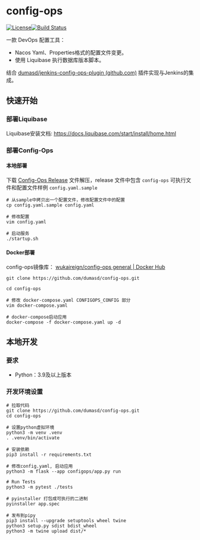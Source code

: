 # config-ops

[![License](https://img.shields.io/badge/License-Apache%202.0-blue.svg)](https://opensource.org/licenses/Apache-2.0)[![Build Status](https://github.com/apache/superset/workflows/Python/badge.svg)](https://github.com/apache/superset/actions)

一款 DevOps 配置工具：

- Nacos Yaml、Properties格式的配置文件变更。
- 使用 Liquibase 执行数据库版本脚本。

结合 [dumasd/jenkins-config-ops-plugin (github.com)](https://github.com/dumasd/jenkins-config-ops-plugin) 插件实现与Jenkins的集成。

## 快速开始

### 部署Liquibase

Liquibase安装文档: https://docs.liquibase.com/start/install/home.html

### 部署Config-Ops

#### 本地部署

下载 [Config-Ops Release](https://github.com/dumasd/config-ops/releases/latest/download/config-ops-linux.tar.gz)  文件解压，release 文件中包含 `config-ops` 可执行文件和配置文件样例 `config.yaml.sample`

```shell
# 从sample中拷贝出一个配置文件，修改配置文件中的配置
cp config.yaml.sample config.yaml

# 修改配置
vim config.yaml

# 启动服务
./startup.sh

```

#### Docker部署

config-ops镜像库： [wukaireign/config-ops general | Docker Hub](https://hub.docker.com/repository/docker/wukaireign/config-ops/general)

```shell
git clone https://github.com/dumasd/config-ops.git

cd config-ops

# 修改 docker-compose.yaml CONFIGOPS_CONFIG 部分
vim docker-compose.yaml

# docker-compose启动应用
docker-compose -f docker-compose.yaml up -d
```

## 本地开发

### 要求

- Python：3.9及以上版本

### 开发环境设置

```shell
# 拉取代码 
git clone https://github.com/dumasd/config-ops.git
cd config-ops

# 设置python虚拟环境
python3 -m venv .venv
. .venv/bin/activate

# 安装依赖
pip3 install -r requirements.txt

# 修改config.yaml, 启动应用
python3 -m flask --app configops/app.py run

# Run Tests
python3 -m pytest ./tests

# pyinstaller 打包成可执行的二进制
pyinstaller app.spec 

# 发布到pipy
pip3 install --upgrade setuptools wheel twine
python3 setup.py sdist bdist_wheel
python3 -m twine upload dist/*


```
